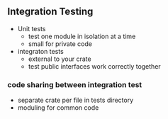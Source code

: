 ## Integration Testing

* Unit tests
  - test one module in isolation at a time
  - small for private code
* integraton tests
  - external to your crate
  - test public interfaces work correctly together

### code sharing between integration test

* separate crate per file in tests directory
* moduling for common code
